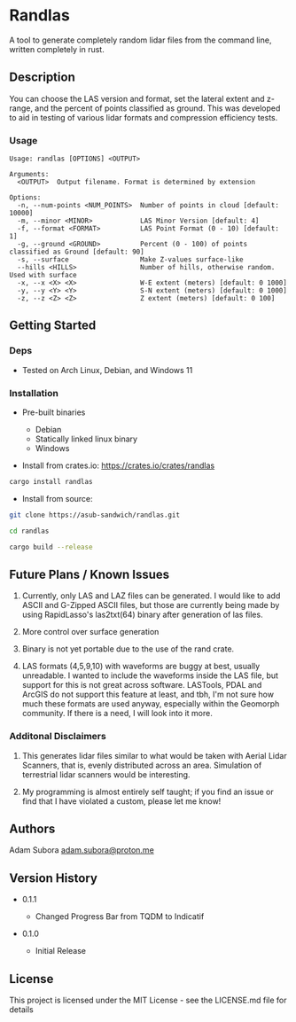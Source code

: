 # Randlas

A tool to generate completely random lidar files from the command line, written completely in rust. 

## Description

You can choose the LAS version and format, set the lateral extent and z-range, 
and the percent of points classified as ground. This was developed to aid in 
testing of various lidar formats and compression efficiency tests.

### Usage

```
Usage: randlas [OPTIONS] <OUTPUT>

Arguments:
  <OUTPUT>  Output filename. Format is determined by extension

Options:
  -n, --num-points <NUM_POINTS>  Number of points in cloud [default: 10000]
  -m, --minor <MINOR>            LAS Minor Version [default: 4]
  -f, --format <FORMAT>          LAS Point Format (0 - 10) [default: 1]
  -g, --ground <GROUND>          Percent (0 - 100) of points classified as Ground [default: 90]
  -s, --surface                  Make Z-values surface-like
  --hills <HILLS>                Number of hills, otherwise random. Used with surface
  -x, --x <X> <X>                W-E extent (meters) [default: 0 1000]
  -y, --y <Y> <Y>                S-N extent (meters) [default: 0 1000]
  -z, --z <Z> <Z>                Z extent (meters) [default: 0 100]
```

## Getting Started

### Deps

* Tested on Arch Linux, Debian, and Windows 11

### Installation

* Pre-built binaries
    + Debian
    + Statically linked linux binary
    + Windows

* Install from crates.io: https://crates.io/crates/randlas

```bash
cargo install randlas
```

* Install from source:

```bash
git clone https://asub-sandwich/randlas.git

cd randlas

cargo build --release
```

## Future Plans / Known Issues

1. Currently, only LAS and LAZ files can be generated. I would like to add ASCII and G-Zipped ASCII files, but those are currently being made by using RapidLasso's las2txt(64) binary after generation of las files. 

2. More control over surface generation

3. Binary is not yet portable due to the use of the rand crate.

4. LAS formats (4,5,9,10) with waveforms are buggy at best, usually unreadable. I wanted to include the waveforms inside the LAS file, but support for this is not great across software. LASTools, PDAL and ArcGIS do not support this feature at least, and tbh, I'm not sure how much these formats are used anyway, especially within the Geomorph community. If there is a need, I will look into it more.

### Additonal Disclaimers

1. This generates lidar files similar to what would be taken with Aerial Lidar Scanners, that is, evenly distributed across an area. Simulation of terrestrial lidar scanners would be interesting.

2. My programming is almost entirely self taught; if you find an issue or find that I have violated a custom, please let me know! 

## Authors

Adam Subora <adam.subora@proton.me>

## Version History

* 0.1.1
    * Changed Progress Bar from TQDM to Indicatif

* 0.1.0
    * Initial Release

## License

This project is licensed under the MIT License - see the LICENSE.md file for details
